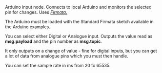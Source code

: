 Arduino input node. Connects to local Arduino and monitors the selected pin for changes. Uses [_Firmata_.](http://firmata.org/)

The Arduino must be loaded with the Standard Firmata sketch available in the Arduino examples.

You can select either Digital or Analogue input. Outputs the value read as **msg.payload** and the pin number as **msg.topic**.

It only outputs on a change of value - fine for digital inputs, but you can get a lot of data from analogue pins which you must then handle.

You can set the sample rate in ms from 20 to 65535.